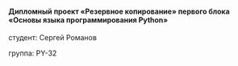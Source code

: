 #### Дипломный проект «Резервное копирование» первого блока «Основы языка программирования Python»
студент: Сергей Романов

группа: PY-32